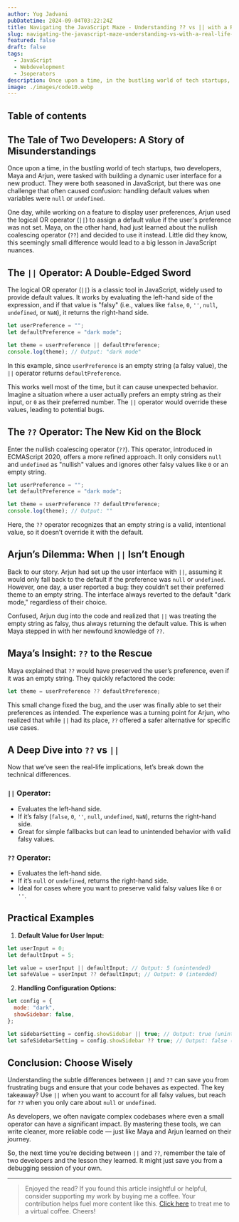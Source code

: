 ```yaml
---
author: Yug Jadvani
pubDatetime: 2024-09-04T03:22:24Z
title: Navigating the JavaScript Maze - Understanding ?? vs || with a Real-Life Tale
slug: navigating-the-javascript-maze-understanding-vs-with-a-real-life-tale
featured: false
draft: false
tags:
  - JavaScript
  - Webdevelopment
  - Jsoperators
description: Once upon a time, in the bustling world of tech startups, two developers, Maya and Arjun, were tasked with building a dynamic user interface for a new product.
image: ./images/code10.webp
---
```


## Table of contents

## The Tale of Two Developers: A Story of Misunderstandings

Once upon a time, in the bustling world of tech startups, two developers, Maya and Arjun, were tasked with building a dynamic user interface for a new product. They were both seasoned in JavaScript, but there was one challenge that often caused confusion: handling default values when variables were `null` or `undefined`.

One day, while working on a feature to display user preferences, Arjun used the logical OR operator (`||`) to assign a default value if the user's preference was not set. Maya, on the other hand, had just learned about the nullish coalescing operator (`??`) and decided to use it instead. Little did they know, this seemingly small difference would lead to a big lesson in JavaScript nuances.

## The `||` Operator: A Double-Edged Sword

The logical OR operator (`||`) is a classic tool in JavaScript, widely used to provide default values. It works by evaluating the left-hand side of the expression, and if that value is "falsy" (i.e., values like `false`, `0`, `''`, `null`, `undefined`, or `NaN`), it returns the right-hand side.

```javascript
let userPreference = "";
let defaultPreference = "dark mode";

let theme = userPreference || defaultPreference;
console.log(theme); // Output: "dark mode"
```

In this example, since `userPreference` is an empty string (a falsy value), the `||` operator returns `defaultPreference`.

This works well most of the time, but it can cause unexpected behavior. Imagine a situation where a user actually prefers an empty string as their input, or `0` as their preferred number. The `||` operator would override these values, leading to potential bugs.

## The `??` Operator: The New Kid on the Block

Enter the nullish coalescing operator (`??`). This operator, introduced in ECMAScript 2020, offers a more refined approach. It only considers `null` and `undefined` as "nullish" values and ignores other falsy values like `0` or an empty string.

```javascript
let userPreference = "";
let defaultPreference = "dark mode";

let theme = userPreference ?? defaultPreference;
console.log(theme); // Output: ""
```

Here, the `??` operator recognizes that an empty string is a valid, intentional value, so it doesn’t override it with the default.

## Arjun’s Dilemma: When `||` Isn’t Enough

Back to our story. Arjun had set up the user interface with `||`, assuming it would only fall back to the default if the preference was `null` or `undefined`. However, one day, a user reported a bug: they couldn’t set their preferred theme to an empty string. The interface always reverted to the default "dark mode," regardless of their choice.

Confused, Arjun dug into the code and realized that `||` was treating the empty string as falsy, thus always returning the default value. This is when Maya stepped in with her newfound knowledge of `??`.

## Maya’s Insight: `??` to the Rescue

Maya explained that `??` would have preserved the user’s preference, even if it was an empty string. They quickly refactored the code:

```javascript
let theme = userPreference ?? defaultPreference;
```

This small change fixed the bug, and the user was finally able to set their preferences as intended. The experience was a turning point for Arjun, who realized that while `||` had its place, `??` offered a safer alternative for specific use cases.

## A Deep Dive into `??` vs `||`

Now that we’ve seen the real-life implications, let’s break down the technical differences.

### `||` Operator:

- Evaluates the left-hand side.
- If it’s falsy (`false`, `0`, `''`, `null`, `undefined`, `NaN`), returns the right-hand side.
- Great for simple fallbacks but can lead to unintended behavior with valid falsy values.

### `??` Operator:

- Evaluates the left-hand side.
- If it’s `null` or `undefined`, returns the right-hand side.
- Ideal for cases where you want to preserve valid falsy values like `0` or `''`.

## Practical Examples

1. **Default Value for User Input:**

```javascript
let userInput = 0;
let defaultInput = 5;

let value = userInput || defaultInput; // Output: 5 (unintended)
let safeValue = userInput ?? defaultInput; // Output: 0 (intended)
```

2. **Handling Configuration Options:**

```javascript
let config = {
  mode: "dark",
  showSidebar: false,
};

let sidebarSetting = config.showSidebar || true; // Output: true (unintended)
let safeSidebarSetting = config.showSidebar ?? true; // Output: false (intended)
```

## Conclusion: Choose Wisely

Understanding the subtle differences between `||` and `??` can save you from frustrating bugs and ensure that your code behaves as expected. The key takeaway? Use `||` when you want to account for all falsy values, but reach for `??` when you only care about `null` or `undefined`.

As developers, we often navigate complex codebases where even a small operator can have a significant impact. By mastering these tools, we can write cleaner, more reliable code — just like Maya and Arjun learned on their journey.

So, the next time you’re deciding between `||` and `??`, remember the tale of two developers and the lesson they learned. It might just save you from a debugging session of your own.

---

> Enjoyed the read? If you found this article insightful or helpful, consider supporting my work by buying me a coffee. Your contribution helps fuel more content like this. [Click here](https://buymeacoffee.com/yugjadvani9) to treat me to a virtual coffee. Cheers!
